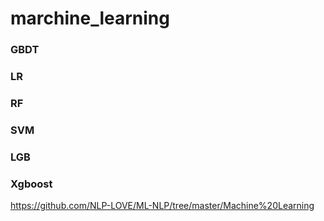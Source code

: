 # marchine_learning

### GBDT

### LR

### RF

### SVM

### LGB

### Xgboost



https://github.com/NLP-LOVE/ML-NLP/tree/master/Machine%20Learning

